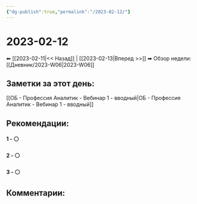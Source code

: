 ```yaml
---
{"dg-publish":true,"permalink":"/2023-02-12/"}
---
```


# 2023-02-12

⬅  [[2023-02-11\|<<  Назад]] | [[2023-02-13\|Вперед >>]]  ➡
Обзор недели: [[Дневник/2023-W06\|2023-W06]]


## Заметки за этот день:
[[ОБ - Профессия Аналитик - Вебинар 1 - вводный\|ОБ - Профессия Аналитик - Вебинар 1 - вводный]]






## Рекомендации:

#### 1 - ⚪ 

#### 2 - ⚪ 

#### 3 - ⚪ 


## Комментарии:
